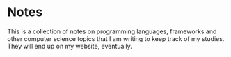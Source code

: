 # Notes

This is a collection of notes on programming languages, frameworks and other computer science topics that I am writing to keep track of my studies. They will end up on my website, eventually.
